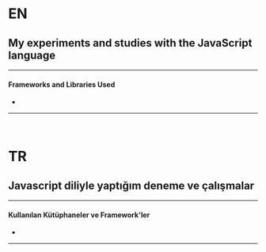# EN

## My experiments and studies with the JavaScript language


------------------

#### Frameworks and Libraries Used
-

------------------



&nbsp;
&nbsp;



# TR

## Javascript diliyle yaptığım deneme ve çalışmalar

------------------

#### Kullanılan Kütüphaneler ve Framework'ler
-


------------------
